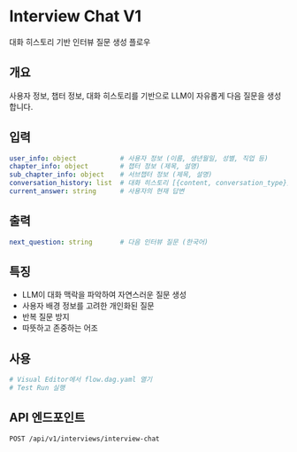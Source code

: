 # Interview Chat V1

대화 히스토리 기반 인터뷰 질문 생성 플로우

## 개요

사용자 정보, 챕터 정보, 대화 히스토리를 기반으로 LLM이 자유롭게 다음 질문을 생성합니다.

## 입력

```yaml
user_info: object           # 사용자 정보 (이름, 생년월일, 성별, 직업 등)
chapter_info: object        # 챕터 정보 (제목, 설명)
sub_chapter_info: object    # 서브챕터 정보 (제목, 설명)
conversation_history: list  # 대화 히스토리 [{content, conversation_type}]
current_answer: string      # 사용자의 현재 답변
```

## 출력

```yaml
next_question: string       # 다음 인터뷰 질문 (한국어)
```

## 특징

- LLM이 대화 맥락을 파악하여 자연스러운 질문 생성
- 사용자 배경 정보를 고려한 개인화된 질문
- 반복 질문 방지
- 따뜻하고 존중하는 어조

## 사용

```bash
# Visual Editor에서 flow.dag.yaml 열기
# Test Run 실행
```

## API 엔드포인트

`POST /api/v1/interviews/interview-chat`
